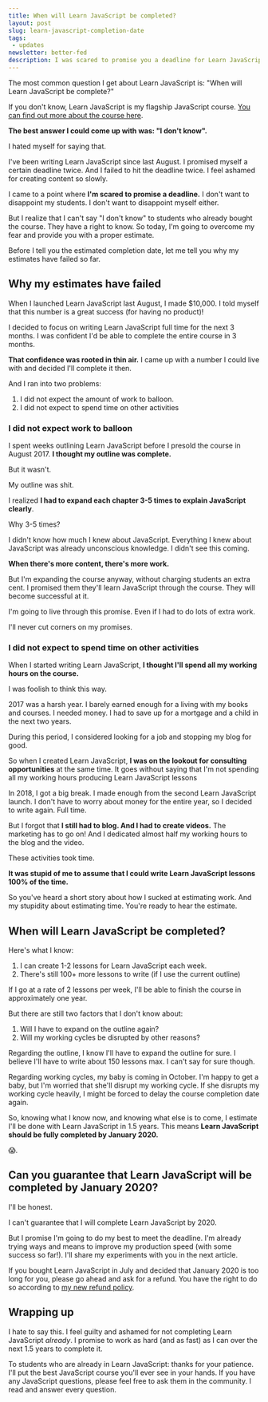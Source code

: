 ```yaml
---
title: When will Learn JavaScript be completed?
layout: post
slug: learn-javascript-completion-date
tags:
 - updates
newsletter: better-fed
description: I was scared to promise you a deadline for Learn JavaScript because I failed to meet my internal deadlines twice. But I'm going to overcome my fear today and tell you when Learn JavaScript will be completed.
---
```


The most common question I get about Learn JavaScript is: "When will Learn JavaScript be complete?"

If you don't know, Learn JavaScript is my flagship JavaScript course. [You can find out more about the course here](https://learnjavascript.today "Learn JavaScript with Zell").

**The best answer I could come up with was: "I don't know".**

I hated myself for saying that.

I've been writing Learn JavaScript since last August. I promised myself a certain deadline twice. And I failed to hit the deadline twice. I feel ashamed for creating content so slowly.

I came to a point where **I'm scared to promise a deadline.** I don't want to disappoint my students. I don't want to disappoint myself either.

But I realize that I can't say "I don't know" to students who already bought the course. They have a right to know. So today, I'm going to overcome my fear and provide you with a proper estimate.

<!-- more -->

Before I tell you the estimated completion date, let me tell you why my estimates have failed so far.

<div class="jsCkClone" data-should-not-clone></div>

## Why my estimates have failed

When I launched Learn JavaScript last August, I made $10,000. I told myself that this number is a great success (for having no product)!

I decided to focus on writing Learn JavaScript full time for the next 3 months. I was confident I'd be able to complete the entire course in 3 months.

**That confidence was rooted in thin air.** I came up with a number I could live with and decided I'll complete it then.

And I ran into two problems:

1. I did not expect the amount of work to balloon.
2. I did not expect to spend time on other activities

### I did not expect work to balloon

I spent weeks outlining Learn JavaScript before I presold the course in August 2017. **I thought my outline was complete.**

But it wasn't.

My outline was shit.

I realized **I had to expand each chapter 3-5 times to explain JavaScript clearly**.

Why 3-5 times?

I didn't know how much I knew about JavaScript. Everything I knew about JavaScript was already unconscious knowledge. I didn't see this coming.

**When there's more content, there's more work.**

But I'm expanding the course anyway, without charging students an extra cent. I promised them they'll learn JavaScript through the course. They will become successful at it.

I'm going to live through this promise. Even if I had to do lots of extra work.

I'll never cut corners on my promises.

### I did not expect to spend time on other activities

When I started writing Learn JavaScript, **I thought I'll spend all my working hours on the course.**

I was foolish to think this way.

2017 was a harsh year. I barely earned enough for a living with my books and courses. I needed money. I had to save up for a mortgage and a child in the next two years.

During this period, I considered looking for a job and stopping my blog for good.

So when I created Learn JavaScript, **I was on the lookout for consulting opportunities** at the same time. It goes without saying that I'm not spending all my working hours producing Learn JavaScript lessons

In 2018, I got a big break. I made enough from the second Learn JavaScript launch. I don't have to worry about money for the entire year, so I decided to write again. Full time.

But I forgot that **I still had to blog. And I had to create videos.** The marketing has to go on! And I dedicated almost half my working hours to the blog and the video.

These activities took time.

**It was stupid of me to assume that I could write Learn JavaScript lessons 100% of the time.**

So you've heard a short story about how I sucked at estimating work. And my stupidity about estimating time. You're ready to hear the estimate.

## When will Learn JavaScript be completed?

Here's what I know:

1. I can create 1-2 lessons for Learn JavaScript each week.
2. There's still 100+ more lessons to write (if I use the current outline)

If I go at a rate of 2 lessons per week, I'll be able to finish the course in approximately one year.

But there are still two factors that I don't know about:

1. Will I have to expand on the outline again?
2. Will my working cycles be disrupted by other reasons?

Regarding the outline, I know I'll have to expand the outline for sure. I believe I'll have to write about 150 lessons max. I can't say for sure though.

Regarding working cycles, my baby is coming in October. I'm happy to get a baby, but I'm worried that she'll disrupt my working cycle. If she disrupts my working cycle heavily, I might be forced to delay the course completion date again.

So, knowing what I know now, and knowing what else is to come, I estimate I'll be done with Learn JavaScript in 1.5 years. This means **Learn JavaScript should be fully completed by January 2020.**

😱.

## Can you guarantee that Learn JavaScript will be completed by January 2020?

I'll be honest.

I can't guarantee that I will complete Learn JavaScript by 2020.

But I promise I'm going to do my best to meet the deadline. I'm already trying ways and means to improve my production speed (with some success so far!). I'll share my experiments with you in the next article.

If you bought Learn JavaScript in July and decided that January 2020 is too long for you, please go ahead and ask for a refund.  You have the right to do so according to [my new refund policy](/blog/changing-my-refund-policy "Changing refund policies").

## Wrapping up

I hate to say this. I feel guilty and ashamed for not completing Learn JavaScript *already*. I promise to work as hard (and as fast) as I can over the next 1.5 years to complete it.

To students who are already in Learn JavaScript: thanks for your patience. I'll put the best JavaScript course you'll ever see in your hands. If you have any JavaScript questions, please feel free to ask them in the community. I read and answer every  question.
